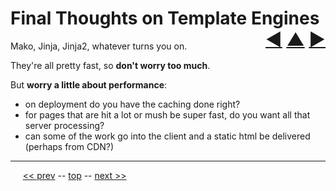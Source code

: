 Final Thoughts on Template Engines <span style="float:right;">[&#x25C0;](13.md) [&#x25B2;](../README.md) [&#x25BA;](15.md)</span>
=========

Mako, Jinja, Jinja2, whatever turns you on.

They're all pretty fast, so __don't worry too much__.

But __worry a little about performance__:

* on deployment do you have the caching done right?
* for pages that are hit a lot or mush be super fast, do you want all that server processing?
* can some of the work go into the client and a static html be delivered (perhaps from CDN?)

------

&nbsp;&nbsp;&nbsp;&nbsp; [&lt;&lt; prev](13.md) -- [top](../README.md) -- [next &gt;&gt;](15.md)